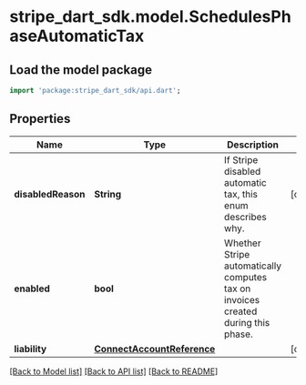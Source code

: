 # stripe_dart_sdk.model.SchedulesPhaseAutomaticTax

## Load the model package
```dart
import 'package:stripe_dart_sdk/api.dart';
```

## Properties
Name | Type | Description | Notes
------------ | ------------- | ------------- | -------------
**disabledReason** | **String** | If Stripe disabled automatic tax, this enum describes why. | [optional] 
**enabled** | **bool** | Whether Stripe automatically computes tax on invoices created during this phase. | 
**liability** | [**ConnectAccountReference**](ConnectAccountReference.md) |  | [optional] 

[[Back to Model list]](../README.md#documentation-for-models) [[Back to API list]](../README.md#documentation-for-api-endpoints) [[Back to README]](../README.md)


